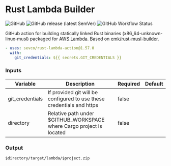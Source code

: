 Rust Lambda Builder
===================

![GitHub](https://img.shields.io/github/license/sevco/rust-lambda-action)
![GitHub release (latest SemVer)](https://img.shields.io/github/v/release/sevco/rust-lambda-action)
![GitHub Workflow Status](https://img.shields.io/github/workflow/status/sevco/rust-lambda-action/CI)

GitHub action for building statically linked Rust binaries (x86_64-unknown-linux-musl) packaged for [AWS Lambda](https://aws.amazon.com/blogs/opensource/rust-runtime-for-aws-lambda/). Based on [emk/rust-musl-builder](https://github.com/emk/rust-musl-builder).

```yaml
- uses: sevco/rust-lambda-action@1.57.0
  with:
    git_credentials: ${{ secrets.GIT_CREDENTIALS }}
  ```
  ### Inputs
  | Variable | Description | Required | Default |
  |----------|-------------|----------|---------|
  | git_credentials | If provided git will be configured to use these credentials and https | false | |
  | directory | Relative path under $GITHUB_WORKSPACE where Cargo project is located | false | |

  ### Output
  `$directory/target/lambda/$project.zip`